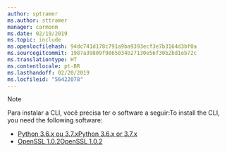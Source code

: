 ```yaml
---
author: sptramer
ms.author: sttramer
manager: carmonm
ms.date: 02/19/2019
ms.topic: include
ms.openlocfilehash: 94dc741d178c791a9ba9393ecf3e7b3164d3bf0a
ms.sourcegitcommit: 1987a39809f9865034b27130e56f30b2bd1eb72c
ms.translationtype: HT
ms.contentlocale: pt-BR
ms.lasthandoff: 02/20/2019
ms.locfileid: "56422078"
---
```

> [!NOTE]
> <span data-ttu-id="92467-101">Para instalar a CLI, você precisa ter o software a seguir:</span><span class="sxs-lookup"><span data-stu-id="92467-101">To install the CLI, you need the following software:</span></span>
>
> * [<span data-ttu-id="92467-102">Python 3.6.x ou 3.7.x</span><span class="sxs-lookup"><span data-stu-id="92467-102">Python 3.6.x or 3.7.x</span></span>](https://www.python.org/downloads/)
> * [<span data-ttu-id="92467-103">OpenSSL 1.0.2</span><span class="sxs-lookup"><span data-stu-id="92467-103">OpenSSL 1.0.2</span></span>](https://www.openssl.org/source/)
